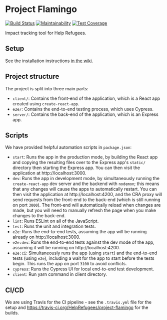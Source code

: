 # Project Flamingo

[![Build Status](https://travis-ci.org/HelpRefugees/project-flamingo.svg?branch=master)](https://travis-ci.org/HelpRefugees/project-flamingo)
[![Maintainability](https://api.codeclimate.com/v1/badges/54f99530ff936ab85a45/maintainability)](https://codeclimate.com/github/HelpRefugees/project-flamingo/maintainability)
[![Test Coverage](https://api.codeclimate.com/v1/badges/54f99530ff936ab85a45/test_coverage)](https://codeclimate.com/github/HelpRefugees/project-flamingo/test_coverage)

Impact tracking tool for Help Refugees.

## Setup

See the installation instructions
[in the wiki](https://github.com/HelpRefugees/project-flamingo/wiki/Installation).

## Project structure

The project is split into three main parts:

- `client/`: Contains the front-end of the application, which is a React app
  created using `create-react-app`.
- `e2e/`: Contains the end-to-end testing process, which uses Cypress.
- `server/`: Contains the back-end of the application, which is an Express app.

## Scripts

We have provided helpful automation scripts in `package.json`:

- `start`: Runs the app in the production mode, by building the React app and
  copying the resulting files over to the Express app's `static/` directory then
  starting the Express app. You can then visit the application at
  http://localhost:3000.
- `dev`: Runs the app in development mode, by simultaneously running the
  `create-react-app` dev server and the backend with `nodemon`; this means that
  any changes will cause the apps to automatically restart. You can then visit
  the application at http://localhost:4200, and the CRA proxy will send requests
  from the front-end to the back-end (which is still running on port `3000`).
  The front-end will automatically reload when changes are made, but you will
  need to manually refresh the page when you make changes to the back-end.
- `lint`: Runs ESLint on all of the JavaScript.
- `test`: Runs the unit and integration tests.
- `e2e`: Runs the end-to-end tests, assuming the app will be running already on
  http://localhost:3000.
- `e2e:dev`: Runs the end-to-end tests against the dev mode of the app, assuming
  it will be running on http://localhost:4200.
- `e2e:ci`: Simultaneously runs the app (using `start`) and the end-to-end tests
  (using `e2e`), including a wait for the app to start before the tests begin.
  This runs the app on port `3100` to avoid conflicts.
- `cypress`: Runs the Cypress UI for local end-to-end test development.
- `client`: Run yarn command in client directory.

## CI/CD

We are using Travis for the CI pipeline - see the `.travis.yml` file for the
setup and https://travis-ci.org/HelpRefugees/project-flamingo for the builds.
